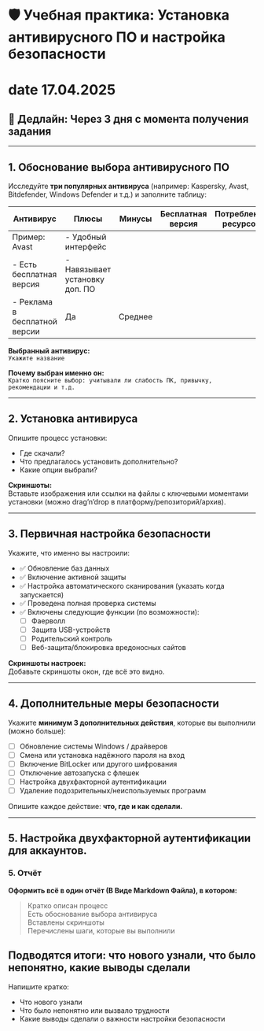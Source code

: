 # 🛡️ Учебная практика: Установка антивирусного ПО и настройка безопасности
  # date 17.04.2025
## 📆 Дедлайн: **Через 3 дня с момента получения задания**

---

## 1. Обоснование выбора антивирусного ПО

Исследуйте **три популярных антивируса** (например: Kaspersky, Avast, Bitdefender, Windows Defender и т.д.) и заполните таблицу:

| Антивирус       | Плюсы | Минусы | Бесплатная версия | Потребление ресурсов |
|-----------------|-------|--------|--------------------|-----------------------|
| Пример: Avast   | - Удобный интерфейс  
- Есть бесплатная версия | - Навязывает установку доп. ПО  
- Реклама в бесплатной версии | Да | Среднее |

**Выбранный антивирус:**  
`Укажите название`

**Почему выбран именно он:**  
`Кратко поясните выбор: учитывали ли слабость ПК, привычку, рекомендации и т.д.`

---

## 2. Установка антивируса

Опишите процесс установки:

- Где скачали?
- Что предлагалось установить дополнительно?
- Какие опции выбрали?

**Скриншоты:**  
Вставьте изображения или ссылки на файлы с ключевыми моментами установки (можно drag’n’drop в платформу/репозиторий/архив).

---

## 3. Первичная настройка безопасности

Укажите, что именно вы настроили:

- ✅ Обновление баз данных
- ✅ Включение активной защиты
- ✅ Настройка автоматического сканирования (указать когда запускается)
- ✅ Проведена полная проверка системы
- ✅ Включены следующие функции (по возможности):
  - [ ] Фаерволл
  - [ ] Защита USB-устройств
  - [ ] Родительский контроль
  - [ ] Веб-защита/блокировка вредоносных сайтов

**Скриншоты настроек:**  
Добавьте скриншоты окон, где всё это видно.

---

## 4. Дополнительные меры безопасности

Укажите **минимум 3 дополнительных действия**, которые вы выполнили (можно больше):

- [ ] Обновление системы Windows / драйверов
- [ ] Смена или установка надёжного пароля на вход
- [ ] Включение BitLocker или другого шифрования
- [ ] Отключение автозапуска с флешек
- [ ] Настройка двухфакторной аутентификации
- [ ] Удаление подозрительных/неиспользуемых программ

Опишите каждое действие: **что, где и как сделали.**

---

## 5. Настройка двухфакторной аутентификации для аккаунтов.

  ### 5. Отчёт
  **Оформить всё в один отчёт (В Виде Markdown Файла), в котором:**
  > Кратко описан процесс
  <br> Есть обоснование выбора антивируса
  <br> Вставлены скриншоты
  <br> Перечислены шаги, которые вы выполнили

## Подводятся итоги: что нового узнали, что было непонятно, какие выводы сделали

Напишите кратко:

- Что нового узнали
- Что было непонятно или вызвало трудности
- Какие выводы сделали о важности настройки безопасности
